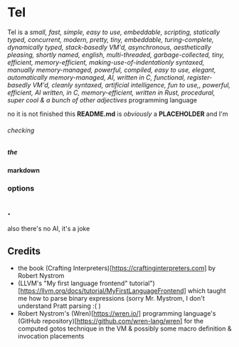 # Tel

Tel is a *small, fast, simple, easy to use, embeddable, scripting, statically typed, concurrent, modern, pretty, tiny, embeddable, turing-complete, dynamically typed, stack-basedly VM'd, asynchronous, aesthetically pleasing, shortly named, english, multi-threaded, garbage-collected, tiny, efficient, memory-efficient, making-use-of-indentationly syntaxed, manually memory-managed, powerful, compiled, easy to use, elegant, automatically memory-managed, AI, written in C, functional, register-basedly VM'd, cleanly syntaxed, artificial intelligence, fun to use,, powerful, efficient, AI written, in C, memory-efficient, written in Rust, procedural, super cool & a bunch of other adjectives* programming language

no it is not finished
this __README.md__ is *obviously* a **PLACEHOLDER** and I'm
###### checking
##### the
#### markdown
### options
## .

also there's no AI, it's a joke

## Credits
- the book (Crafting Interpreters)[https://craftinginterpreters.com] by Robert Nystrom
- (LLVM's "My first language frontend" tutorial")[https://llvm.org/docs/tutorial/MyFirstLanguageFrontend] which taught me how to parse binary expressions (sorry Mr. Mystrom, I don't understand Pratt parsing :( )
- Robert Nystrom's (Wren)[https://wren.io/] programming language's (GitHub repository)[https://github.com/wren-lang/wren] for the computed gotos technique in the VM & possibly some macro definition & invocation placements
